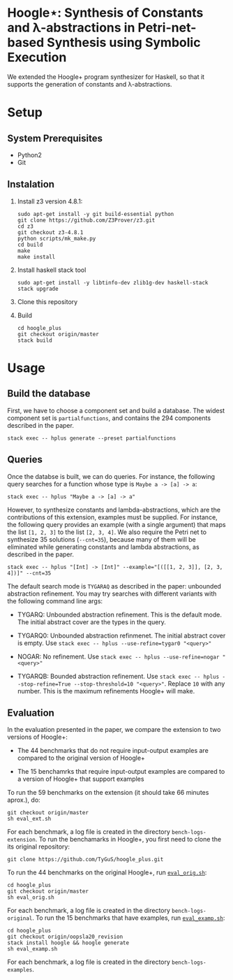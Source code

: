 # Hoogle⋆: Synthesis of Constants and λ-abstractions in Petri-net-based Synthesis using Symbolic Execution
We extended the Hoogle+ program synthesizer for Haskell, so that it supports the generation of constants and λ-abstractions.

# Setup

## System Prerequisites
- Python2
- Git

## Instalation

  

1. Install z3 version 4.8.1:
	```
	sudo apt-get install -y git build-essential python
	git clone https://github.com/Z3Prover/z3.git
	cd z3
	git checkout z3-4.8.1
	python scripts/mk_make.py
	cd build
	make
	make install
	```
2. Install haskell stack tool
	```
	sudo apt-get install -y libtinfo-dev zlib1g-dev haskell-stack
	stack upgrade
	```
3. Clone this repository

4. Build
	```
	cd hoogle_plus
	git checkout origin/master
	stack build
	```

# Usage

## Build the database

First, we have to choose a component set and build a database. The widest component set is `partialfunctions`, and contains the 294 components described in the paper.

```
stack exec -- hplus generate --preset partialfunctions
```

## Queries

Once the databse is built, we can do queries. For instance, the following query searches for a function whose type is `Maybe a -> [a] -> a`:

```
stack exec -- hplus "Maybe a -> [a] -> a"
```

However, to synthesize constants and lambda-abstractions, which are the contributions of this extension, examples must be supplied. For instance, the following query provides an example (with a single argument) that maps the list `[1, 2, 3]` to the list `[2, 3, 4]`. We also require the Petri net to synthesize 35 solutions (`--cnt=35`), because many of them will be eliminated while generating constants and lambda abstractions, as described in the paper.
```
stack exec -- hplus "[Int] -> [Int]" --example="[([[1, 2, 3]], [2, 3, 4])]" --cnt=35
```
The default search mode is `TYGARAQ` as described in the paper: unbounded abstraction refinement.
You may try searches with different variants with the following command line args:

- TYGARQ: Unbounded abstraction refinement. This is the default mode. The initial abstract cover are the types in the query.  

- TYGARQ0: Unbounded abstraction refinmenet. The initial abstract cover is empty. Use `stack exec -- hplus --use-refine=tygar0 "<query>"`

- NOGAR: No refinement. Use `stack exec -- hplus --use-refine=nogar "<query>"`

- TYGARQB: Bounded abstraction refinement. Use `stack exec -- hplus --stop-refine=True --stop-threshold=10 "<query>"`. Replace `10` with any number. This is the maximum refinements Hoogle+ will make.


## Evaluation

In the evaluation presented in the paper, we compare the extension to two versions of Hoogle+:

- The 44 benchmarks that do not require input-output examples are compared to the original version of Hoogle+

- The 15 benchamrks that require input-output examples are compared to a version of Hoogle+ that support examples

To run the 59 benchmarks on the extension (it should take 66 minutes aprox.), do:
```
git checkout origin/master
sh eval_ext.sh
```
For each benchmark, a log file is created in the directory `bench-logs-extension`.
To run the benchamarks in Hoogle+, you first need to clone the its original repository:
```
git clone https://github.com/TyGuS/hoogle_plus.git
```
To run the 44 benchmarks on the original Hoogle+, run [`eval_orig.sh`](eval_orig.sh):
```
cd hoogle_plus
git checkout origin/master
sh eval_orig.sh
```
For each benchmark, a log file is created in the directory `bench-logs-original`.
To run the 15 benchmarks that have examples, run [`eval_examp.sh`](eval_examp.sh):
```
cd hoogle_plus
git checkout origin/oopsla20_revision
stack install hoogle && hoogle generate
sh eval_examp.sh
```
For each benchmark, a log file is created in the directory `bench-logs-examples`.
